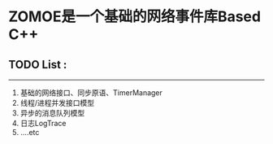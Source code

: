 ZOMOE是一个基础的网络事件库Based C++
===================================

## TODO List :
-----------------------------------

 1. 基础的网络接口、同步原语、TimerManager
 2. 线程/进程并发接口模型
 3. 异步的消息队列模型
 4. 日志LogTrace
 5. ....etc
